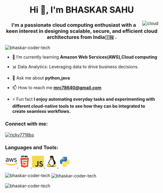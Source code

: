 <h1 align="center">Hi 👋, I'm BHASKAR SAHU</h1>
<img align="right" alt="cloud" alt="400" src="https://cdn.dribbble.com/users/2579950/screenshots/6513091/cloud_400x300.gif">
<h3 align="center">I'm a passionate cloud computing enthusiast with a keen interest in designing scalable, secure, and efficient cloud architectures from India🇮🇳 .</h3>

<p align="left"> <img src="https://komarev.com/ghpvc/?username=bhaskar-coder-tech&label=Profile%20views&color=0e75b6&style=flat" alt="bhaskar-coder-tech" /> </p>

- 🌱 I’m currently learning **Amazon Web Services(AWS),Cloud computing**

- 📊 Data Analytics: Leveraging data to drive business decisions. 

- 💬 Ask me about **python,java**

- 📫 How to reach me **mrc78640@gmail.com**

- ⚡ Fun fact **I enjoy automating everyday tasks and experimenting with different cloud-native tools to see how they can be integrated to create seamless workflows.**

<h3 align="left">Connect with me:</h3>
<p align="left">
<a href="https://instagram.com/ricky7716bs" target="blank"><img align="center" src="https://raw.githubusercontent.com/rahuldkjain/github-profile-readme-generator/master/src/images/icons/Social/instagram.svg" alt="ricky7716bs" height="30" width="40" /></a>
</p>

<h3 align="left">Languages and Tools:</h3>
<p align="left"> <a href="https://aws.amazon.com" target="_blank" rel="noreferrer"> <img src="https://raw.githubusercontent.com/devicons/devicon/master/icons/amazonwebservices/amazonwebservices-original-wordmark.svg" alt="aws" width="40" height="40"/> </a> <a href="https://www.w3.org/html/" target="_blank" rel="noreferrer"> <img src="https://raw.githubusercontent.com/devicons/devicon/master/icons/html5/html5-original-wordmark.svg" alt="html5" width="40" height="40"/> </a> <a href="https://developer.mozilla.org/en-US/docs/Web/JavaScript" target="_blank" rel="noreferrer"> <img src="https://raw.githubusercontent.com/devicons/devicon/master/icons/javascript/javascript-original.svg" alt="javascript" width="40" height="40"/> </a> <a href="https://www.linux.org/" target="_blank" rel="noreferrer"> <img src="https://raw.githubusercontent.com/devicons/devicon/master/icons/linux/linux-original.svg" alt="linux" width="40" height="40"/> </a> <a href="https://www.python.org" target="_blank" rel="noreferrer"> <img src="https://raw.githubusercontent.com/devicons/devicon/master/icons/python/python-original.svg" alt="python" width="40" height="40"/> </a> </p>

<p><img align="left" src="https://github-readme-stats.vercel.app/api/top-langs?username=bhaskar-coder-tech&show_icons=true&locale=en&layout=compact" alt="bhaskar-coder-tech" /></p>

<p>&nbsp;<img align="center" src="https://github-readme-stats.vercel.app/api?username=bhaskar-coder-tech&show_icons=true&locale=en" alt="bhaskar-coder-tech" /></p>

<p><img align="center" src="https://github-readme-streak-stats.herokuapp.com/?user=bhaskar-coder-tech&" alt="bhaskar-coder-tech" /></p>

